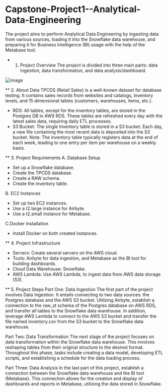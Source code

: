 # Capstone-Project1--Analytical-Data-Engineering
The project aims to perform Analytical Data Engineering by ingesting data from various sources, loading it into the Snowflake data warehouse, and preparing it for Business Intelligence (BI) usage with the help of the Metabase tool.

* 1. Project Overview
The project is divided into three main parts: data ingestion, data transformation, and data analysis/dashboard.

![image](https://github.com/ssq-94/Capstone-Project1--Analytical-Data-Engineering/assets/78969075/c5ac009b-be42-4657-b76a-8221ad2b1707)

** 2. About Data
TPCDS (Retail Sales) is a well-known dataset for database testing. It contains sales records from websites and catalogs, inventory levels, and 15 dimensional tables (customers, warehouses, items, etc.).

- RDS: All tables, except for the inventory tables, are stored in the Postgres DB in AWS RDS. These tables are refreshed every day with the latest sales data, requiring daily ETL processes.
- S3 Bucket: The single Inventory table is stored in a S3 bucket. Each day, a new file containing the most recent data is deposited into the S3 bucket. Note: The inventory table typically registers data at the end of each week, leading to one entry per item per warehouse on a weekly basis.


** 3. Project Requirements
A. Database Setup
- Set up a Snowflake database.
- Create the TPCDS database.
- Create a RAW schema.
- Create the inventory table.
  
B. EC2 Instances
- Set up two EC2 instances.
- Use a t2.large instance for Airbyte.
- Use a t2.small instance for Metabase.

C.Docker Installation
- Install Docker on both created instances.


** 4. Project Infrastructure
- Servers: Create several servers on the AWS cloud.
- Tools: Airbyte for data ingestion, and Metabase as the BI tool for building dashboards.
- Cloud Data Warehouse: Snowflake.
- AWS Lambda: Use AWS Lambda, to ingest data from AWS data storage (S3).


** 5. Project Steps
Part One: Data Ingestion
The first part of the project involves Data Ingestion. It entails connecting to two data sources: the Postgres database and the AWS S3 bucket. Utilizing Airbyte, establish a connection to the raw_st schema of the Postgres database on AWS RDS, and transfer all tables to the Snowflake data warehouse. In addition, leverage AWS Lambda to connect to the AWS S3 bucket and transfer the file named inventory.csv from the S3 bucket to the Snowflake data warehouse.

Part Two: Data Transformation
The next stage of the project focuses on data transformation within the Snowflake data warehouse. This involves reshaping tables from their original structure to the desired format. Throughout this phase, tasks include creating a data model, developing ETL scripts, and establishing a schedule for the data loading process.

Part Three: Data Analysis
In the last part of this project, establish a connection between the Snowflake data warehouse and the BI tool (Metabase). This connection allows for the creation and display of dashboards and reports in Metabase, utilizing the data stored in Snowflake.









